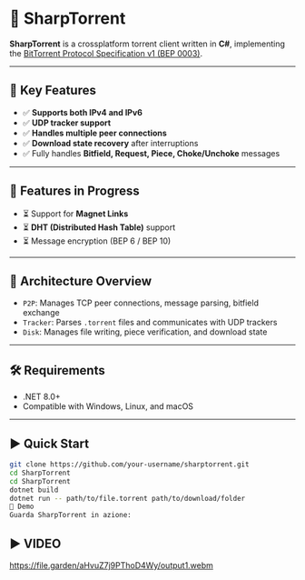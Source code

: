 # 🚀 SharpTorrent

**SharpTorrent** is a crossplatform torrent client written in **C#**, implementing the [BitTorrent Protocol Specification v1 (BEP 0003)](https://www.bittorrent.org/beps/bep_0003.html).

---

## 📌 Key Features

- ✅ **Supports both IPv4 and IPv6**
- ✅ **UDP tracker support**
- ✅ **Handles multiple peer connections**
- ✅ **Download state recovery** after interruptions
- ✅ Fully handles **Bitfield, Request, Piece, Choke/Unchoke** messages

---

## 🧪 Features in Progress

- ⏳ Support for **Magnet Links**
- ⏳ **DHT (Distributed Hash Table)** support
- ⏳ Message encryption (BEP 6 / BEP 10)

---

## 📂 Architecture Overview

- `P2P`: Manages TCP peer connections, message parsing, bitfield exchange
- `Tracker`: Parses `.torrent` files and communicates with UDP trackers
- `Disk`: Manages file writing, piece verification, and download state

---

## 🛠 Requirements

- .NET 8.0+
- Compatible with Windows, Linux, and macOS

---

## ▶️ Quick Start

```bash
git clone https://github.com/your-username/sharptorrent.git
cd SharpTorrent
cd SharpTorrent
dotnet build
dotnet run -- path/to/file.torrent path/to/download/folder
🎥 Demo
Guarda SharpTorrent in azione:
```


## ▶️ VIDEO
https://file.garden/aHvuZ7j9PThoD4Wy/output1.webm

